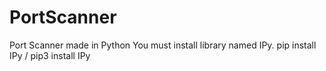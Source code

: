 # PortScanner
Port Scanner made in Python
You must install library named IPy.
pip install IPy / pip3 install IPy
